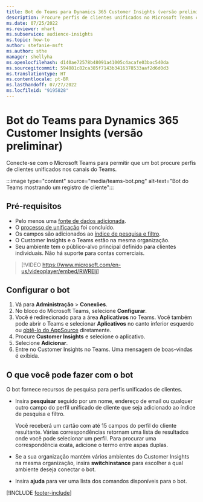 ```yaml
---
title: Bot do Teams para Dynamics 365 Customer Insights (versão preliminar)
description: Procure perfis de clientes unificados no Microsoft Teams com a ajuda de um bot.
ms.date: 07/25/2022
ms.reviewer: mhart
ms.subservice: audience-insights
ms.topic: how-to
author: stefanie-msft
ms.author: sthe
manager: shellyha
ms.openlocfilehash: d140ae72578b48091a41005c4acafe03bac540da
ms.sourcegitcommit: 594081c82ca385f7143b3416378533aaf2d6d0d3
ms.translationtype: HT
ms.contentlocale: pt-BR
ms.lasthandoff: 07/27/2022
ms.locfileid: "9195828"
---
```

# <a name="teams-bot-for-dynamics-365-customer-insights-preview"></a>Bot do Teams para Dynamics 365 Customer Insights (versão preliminar)

Conecte-se com o Microsoft Teams para permitir que um bot procure perfis de clientes unificados nos canais do Teams.

:::image type="content" source="media/teams-bot.png" alt-text="Bot do Teams mostrando um registro de cliente":::

## <a name="prerequisites"></a>Pré-requisitos

- Pelo menos uma [fonte de dados adicionada](data-sources.md).
- O [processo de unificação](data-unification.md) foi concluído.
- Os campos são adicionados ao [índice de pesquisa e filtro](search-filter-index.md).
- O Customer Insights e o Teams estão na mesma organização.
- Seu ambiente tem o público-alvo principal definido para clientes individuais. Não há suporte para contas comerciais.


> [!VIDEO https://www.microsoft.com/en-us/videoplayer/embed/RWRElj]

## <a name="configure-the-bot"></a>Configurar o bot

1. Vá para **Administração** > **Conexões**.
1. No bloco do Microsoft Teams, selecione **Configurar**.
1. Você é redirecionado para a área **Aplicativos** no Teams. Você também pode abrir o Teams e selecionar **Aplicativos** no canto inferior esquerdo ou [obtê-lo do AppSource](https://go.microsoft.com/fwlink/?linkid=2124104) diretamente.
1. Procure **Customer Insights** e selecione o aplicativo.
1. Selecione **Adicionar**.
1. Entre no Customer Insights no Teams. Uma mensagem de boas-vindas é exibida.

## <a name="things-you-can-do-with-the-bot"></a>O que você pode fazer com o bot

O bot fornece recursos de pesquisa para perfis unificados de clientes.

- Insira **pesquisar** seguido por um nome, endereço de email ou qualquer outro campo do perfil unificado de cliente que seja adicionado ao índice de pesquisa e filtro.

  Você receberá um cartão com até 15 campos do perfil do cliente resultante. Várias correspondências retornam uma lista de resultados onde você pode selecionar um perfil. Para procurar uma correspondência exata, adicione o termo entre aspas duplas.

- Se a sua organização mantém vários ambientes do Customer Insights na mesma organização, insira **switchinstance** para escolher a qual ambiente deseja conectar o bot.

- Insira **ajuda** para ver uma lista dos comandos disponíveis para o bot.  

[!INCLUDE [footer-include](includes/footer-banner.md)]